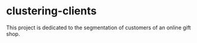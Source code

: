 # clustering-clients
This project is dedicated to the segmentation of customers of an online gift shop. 
